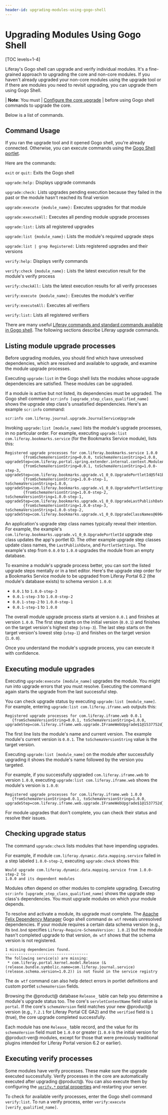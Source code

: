 ```yaml
---
header-id: upgrading-modules-using-gogo-shell
---
```


# Upgrading Modules Using Gogo Shell

[TOC levels=1-4]

Liferay's Gogo shell can upgrade and verify individual modules. It's
a fine-grained approach to upgrading the core and non-core modules. If you
haven't already upgraded your non-core modules using the upgrade tool or if
there are modules you need to revisit upgrading, you can upgrade them using
Gogo Shell. 

| **Note**: You must
| [Configure the core upgrade](/docs/7-2/deploy/-/knowledge_base/d/configuring-the-data-upgrade)
| before using Gogo shell commands to upgrade the core. 

Below is a list of commands.

## Command Usage

If you ran the upgrade tool and it opened Gogo shell, you're already connected.
Otherwise, you can execute commands using the
[Gogo Shell
portlet](/docs/7-2/customization/-/knowledge_base/c/using-the-felix-gogo-shell).

Here are the commands:

`exit` or `quit:` Exits the Gogo shell

`upgrade:help:` Displays upgrade commands

`upgrade:check:` Lists upgrades pending execution because they failed in 
the past or the module hasn't reached its final version

`upgrade:execute {module_name}:` Executes upgrades for that module

`upgrade:executeAll:` Executes all pending module upgrade processes

`upgrade:list:` Lists all registered upgrades

`upgrade:list {module_name}:` Lists the module's required upgrade steps

`upgrade:list | grep Registered:` Lists registered upgrades and their versions

`verify:help:` Displays verify commands

`verify:check {module_name}:` Lists the latest execution result for the
module's verify process

`verify:checkAll:` Lists the latest execution results for all verify processes

`verify:execute {module_name}:` Executes the module's verifier

`verify:executeAll:` Executes all verifiers

`verify:list:` Lists all registered verifiers

There are many useful [Liferay commands and standard commands available in Gogo
shell](/docs/7-2/customization/-/knowledge_base/c/using-the-felix-gogo-shell).
The following sections describe Liferay upgrade commands. 

## Listing module upgrade processes

Before upgrading modules, you should find which have unresolved dependencies,
which are resolved and available to upgrade, and examine the module upgrade
processes. 

Executing `upgrade:list` in the Gogo shell lists the modules whose upgrade
dependencies are satisfied. These modules can be upgraded. 

If a module is active but not listed, its dependencies must be upgraded. The
Gogo shell command `scr:info [upgrade_step_class_qualified_name]` shows the
upgrade step class's unsatisfied dependencies. Here's an example `scr:info`
command:

    scr:info com.liferay.journal.upgrade.JournalServiceUpgrade

Invoking `upgrade:list [module_name]` lists the module's upgrade processes, in
no particular order.  For example, executing `upgrade:list
com.liferay.bookmarks.service` (for the Bookmarks Service module), lists this:

    Registered upgrade processes for com.liferay.bookmarks.service 1.0.0
            {fromSchemaVersionString=0.0.0, toSchemaVersionString=1.0.0, upgradeStep=com.liferay.portal.spring.extender.internal.context.ModuleApplicationContextExtender$ModuleApplicationContextExtension$1@6e9691da}
            {fromSchemaVersionString=0.0.1, toSchemaVersionString=1.0.0-step-3, upgradeStep=com.liferay.bookmarks.upgrade.v1_0_0.UpgradePortletId@5f41b7ee}
            {fromSchemaVersionString=1.0.0-step-1, toSchemaVersionString=1.0.0, upgradeStep=com.liferay.bookmarks.upgrade.v1_0_0.UpgradePortletSettings@53929b1d}
            {fromSchemaVersionString=1.0.0-step-2, toSchemaVersionString=1.0.0-step-1, upgradeStep=com.liferay.bookmarks.upgrade.v1_0_0.UpgradeLastPublishDate@3e05b7c8}
            {fromSchemaVersionString=1.0.0-step-3, toSchemaVersionString=1.0.0-step-2, upgradeStep=com.liferay.bookmarks.upgrade.v1_0_0.UpgradeClassNames@6964cb47}

An application's upgrade step class names typically reveal their intention. For
example, the example's `com.liferay.bookmarks.upgrade.v1_0_0.UpgradePortletId`
upgrade step class updates the app's portlet ID. The other example upgrade step
classes update class names, the `LastPublishDate`, and `PortletSettings`.  The
example's step from `0.0.0` to `1.0.0` upgrades the module from an empty
database.

To examine a module's upgrade process better, you can sort the listed upgrade
steps mentally or in a text editor. Here's the upgrade step order for a
Bookmarks Service module to be upgraded from Liferay Portal 6.2 (the module's
database exists) to schema version `1.0.0`: 

-   `0.0.1` to `1.0.0-step-3`
-   `0.0.1-step-3` to `1.0.0-step-2`
-   `0.0.1-step-2` to `1.0.0-step-1`
-   `0.0.1-step-1` to `1.0.0`

The overall module upgrade process starts at version `0.0.1` and finishes at version
`1.0.0`. The first step starts on the initial version (`0.0.1`) and finishes on
the target version's highest step (`step-3`). The last step starts on the target
version's lowest step (`step-1`) and finishes on the target version (`1.0.0`). 

Once you understand the module's upgrade process, you can execute it with
confidence. 

## Executing module upgrades

Executing `upgrade:execute [module_name]` upgrades the module. You might run
into upgrade errors that you must resolve. Executing the command again starts
the upgrade from the last successful step. 

You can check upgrade status by executing `upgrade:list [module_name]`. For
example, entering `upgrade:list com.liferay.iframe.web` outputs this:

    Registered upgrade processes for com.liferay.iframe.web 0.0.1
	   {fromSchemaVersionString=0.0.1, toSchemaVersionString=1.0.0, upgradeStep=com.liferay.iframe.web.upgrade.IFrameWebUpgrade$1@1537752d}

The first line lists the module's name and current version. The example module's
current version is `0.0.1`. The `toSchemaVersionString` value is the target
version. 

Executing `upgrade:list [module_name]` on the module after successfully
upgrading it shows the module's name followed by the version you targeted. 

For example, if you successfully upgraded `com.liferay.iframe.web` to version
`1.0.0`, executing `upgrade:list com.liferay.iframe.web` shows the module's
version is `1.0.0`:

    Registered upgrade processes for com.liferay.iframe.web 1.0.0
	   {fromSchemaVersionString=0.0.1, toSchemaVersionString=1.0.0, upgradeStep=com.liferay.iframe.web.upgrade.IFrameWebUpgrade$1@1537752d}

For module upgrades that don't complete, you can check their status and resolve
their issues. 

## Checking upgrade status

The command `upgrade:check` lists modules that have impending upgrades. 

For example, if module  `com.liferay.dynamic.data.mapping.service` failed in a
step labeled `1.0.0-step-2`, executing `upgrade:check` shows this: 

    Would upgrade com.liferay.dynamic.data.mapping.service from 1.0.0-step-2 to
    1.0.0 and its dependent modules

Modules often depend on other modules to complete upgrading. Executing `scr:info
[upgrade_step_class_qualified_name]` shows the upgrade step class's
dependencies. You must upgrade modules on which your module depends. 

To resolve and activate a module, its upgrade must complete. The
[Apache Felix Dependency Manager](http://felix.apache.org/documentation/subprojects/apache-felix-dependency-manager/tutorials/leveraging-the-shell.html)
Gogo shell command `dm wtf` reveals unresolved dependencies. If your module
requires a certain data schema version (e.g., its `bnd.bnd` specifies
`Liferay-Require-SchemaVersion: 1.0.2`) but the module hasn't completed upgrade
to that version, `dm wtf` shows that the schema version is not registered. 

    1 missing dependencies found.
    -------------------------------------
    The following service(s) are missing:
     * com.liferay.portal.kernel.model.Release (&(release.bundle.symbolic.name=com.liferay.journal.service)(release.schema.version=1.0.2)) is not found in the service registry

The `dm wtf` command can also help detect errors in portlet definitions and
custom portlet `schemaVersion` fields. 

Browsing the @product@ database `Release_` table can help you determine a
module's upgrade status too. The core's `servletContextName` field value is
`portal`. If the core's `schemaVersion` field matches your new @product@ version
(e.g., `7.2.1` for Liferay Portal CE GA2) and the `verified` field is `1`
(true), the core upgrade completed successfully. 

Each module has one `Release_` table record, and the value for its
`schemaVersion` field must be `1.0.0` or greater (`1.0.0` is the initial version
for @product-ver@ modules, except for those that were previously traditional
plugins intended for Liferay Portal version 6.2 or earlier). 

## Executing verify processes

Some modules have verify processes. These make sure the upgrade executed
successfully. Verify processes in the core are automatically executed after
upgrading @product@. You can also execute them by configuring the
[`verify.*` portal properties](@platform-ref@/7.2-latest/propertiesdoc/portal.properties.html#Verify)
and restarting your server.

To check for available verify processes, enter the Gogo shell command
`verify:list`. To run a verify process, enter `verify:execute
[verify_qualified_name]`. 
